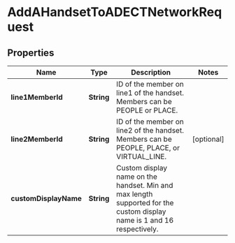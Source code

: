 <!--  Copyright 2025 Cisco Systems Inc.

Permission is hereby granted, free of charge, to any person obtaining a copy
of this software and associated documentation files (the "Software"), to deal
in the Software without restriction, including without limitation the rights
to use, copy, modify, merge, publish, distribute, sublicense, and/or sell
copies of the Software, and to permit persons to whom the Software is
furnished to do so, subject to the following conditions:

The above copyright notice and this permission notice shall be included in
all copies or substantial portions of the Software.

THE SOFTWARE IS PROVIDED "AS IS", WITHOUT WARRANTY OF ANY KIND, EXPRESS OR
IMPLIED, INCLUDING BUT NOT LIMITED TO THE WARRANTIES OF MERCHANTABILITY,
FITNESS FOR A PARTICULAR PURPOSE AND NONINFRINGEMENT. IN NO EVENT SHALL THE
AUTHORS OR COPYRIGHT HOLDERS BE LIABLE FOR ANY CLAIM, DAMAGES OR OTHER
LIABILITY, WHETHER IN AN ACTION OF CONTRACT, TORT OR OTHERWISE, ARISING FROM,
OUT OF OR IN CONNECTION WITH THE SOFTWARE OR THE USE OR OTHER DEALINGS IN
THE SOFTWARE.-->


# AddAHandsetToADECTNetworkRequest


## Properties

| Name | Type | Description | Notes |
|------------ | ------------- | ------------- | -------------|
|**line1MemberId** | **String** | ID of the member on line1 of the handset. Members can be PEOPLE or PLACE. |  |
|**line2MemberId** | **String** | ID of the member on line2 of the handset. Members can be PEOPLE, PLACE, or VIRTUAL_LINE. |  [optional] |
|**customDisplayName** | **String** | Custom display name on the handset. Min and max length supported for the custom display name is 1 and 16 respectively. |  |



